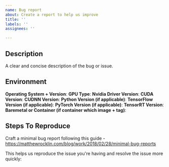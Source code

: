 ```yaml
---
name: Bug report
about: Create a report to help us improve
title: ''
labels: ''
assignees: ''

---
```


## Description

A clear and concise description of the bug or issue.


## Environment

**Operating System + Version**: 
**GPU Type**: 
**Nvidia Driver Version**: 
**CUDA Version**: 
**CUDNN Version**: 
**Python Version (if applicable)**: 
**TensorFlow Version (if applicable)**: 
**PyTorch Version (if applicable)**: 
**TensorRT Version**: 
**Baremetal or Container (if container which image + tag)**: 


## Steps To Reproduce

Craft a minimal bug report following this guide - https://matthewrocklin.com/blog/work/2018/02/28/minimal-bug-reports

This helps us reproduce the issue you're having and resolve the issue more quickly:


